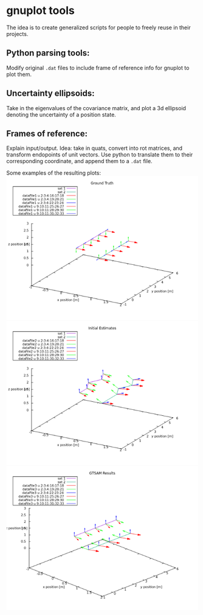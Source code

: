 # gnuplot tools

The idea is to create generalized scripts for people to freely reuse in their projects.

## Python parsing tools:

Modify original ``.dat`` files to include frame of reference info for gnuplot to plot them.

## Uncertainty ellipsoids:

Take in the eigenvalues of the covariance matrix, and plot a 3d ellipsoid denoting the uncertainty of a position state.

## Frames of reference:

Explain input/output. Idea: take in quats, convert into rot matrices, and transform endopoints of unit vectors. Use python to translate them to their corresponding coordinate, and append them to a ``.dat`` file.

Some examples of the resulting plots:
![Ground Truth](https://github.com/tonioteran/gnuplot-tools/blob/master/frameOfReference/figures/gt.png)
![Initial Estimates](https://github.com/tonioteran/gnuplot-tools/blob/master/frameOfReference/figures/init.png)
![GTSAM Results](https://github.com/tonioteran/gnuplot-tools/blob/master/frameOfReference/figures/out.png)


